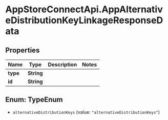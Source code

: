 # AppStoreConnectApi.AppAlternativeDistributionKeyLinkageResponseData

## Properties

Name | Type | Description | Notes
------------ | ------------- | ------------- | -------------
**type** | **String** |  | 
**id** | **String** |  | 



## Enum: TypeEnum


* `alternativeDistributionKeys` (value: `"alternativeDistributionKeys"`)




